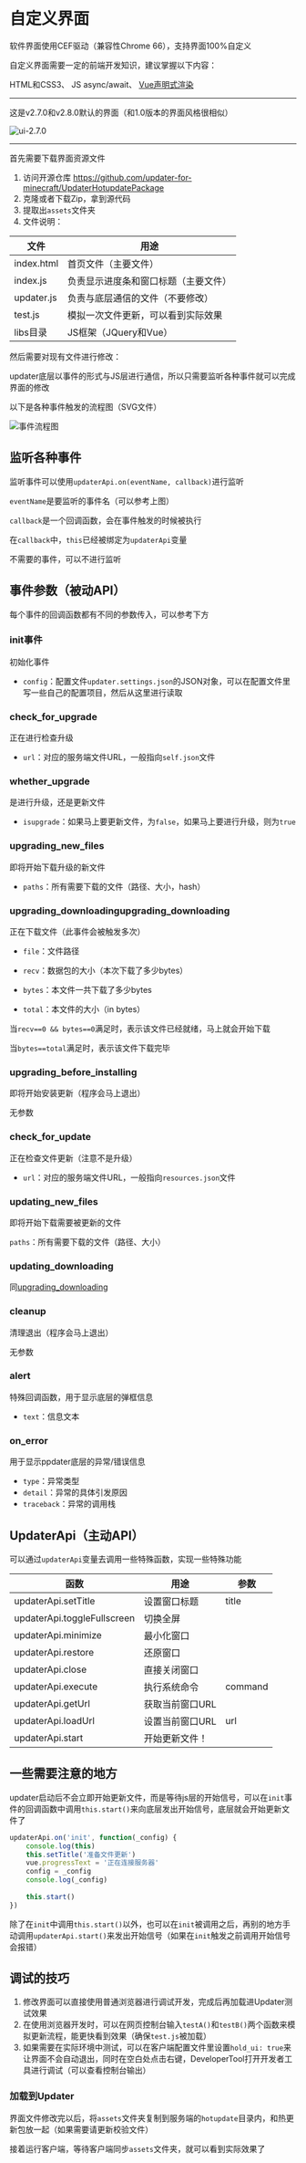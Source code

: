 # 自定义界面

软件界面使用CEF驱动（兼容性Chrome 66），支持界面100%自定义

自定义界面需要一定的前端开发知识，建议掌握以下内容：

HTML和CSS3、 JS async/await、 [Vue声明式渲染](https://vuejs.bootcss.com/guide/#声明式渲染)

---

这是v2.7.0和v2.8.0默认的界面（和1.0版本的界面风格很相似）

![ui-2.7.0](自定义界面教程/ui-2.7.0.png)

---

首先需要下载界面资源文件

1. 访问开源仓库 https://github.com/updater-for-minecraft/UpdaterHotupdatePackage
2. 克隆或者下载Zip，拿到源代码
3. 提取出`assets`文件夹
4. 文件说明：

| 文件       | 用途                                 |
| ---------- | ------------------------------------ |
| index.html | 首页文件（主要文件）                 |
| index.js   | 负责显示进度条和窗口标题（主要文件） |
| updater.js | 负责与底层通信的文件（不要修改）     |
| test.js    | 模拟一次文件更新，可以看到实际效果   |
| libs目录   | JS框架（JQuery和Vue）                |

然后需要对现有文件进行修改：

updater底层以事件的形式与JS层进行通信，所以只需要监听各种事件就可以完成界面的修改

以下是各种事件触发的流程图（SVG文件）

![事件流程图](自定义界面教程/事件流程图.svg)

## 监听各种事件

监听事件可以使用`updaterApi.on(eventName, callback)`进行监听

`eventName`是要监听的事件名（可以参考上图）

`callback`是一个回调函数，会在事件触发的时候被执行

在`callback`中，`this`已经被绑定为`updaterApi`变量

不需要的事件，可以不进行监听

## 事件参数（被动API）

每个事件的回调函数都有不同的参数传入，可以参考下方

### init事件

初始化事件

+ `config`：配置文件`updater.settings.json`的JSON对象，可以在配置文件里写一些自己的配置项目，然后从这里进行读取

### check_for_upgrade

正在进行检查升级

+ `url`：对应的服务端文件URL，一般指向`self.json`文件

### whether_upgrade

是进行升级，还是更新文件

+ `isupgrade`：如果马上要更新文件，为`false`，如果马上要进行升级，则为`true`

### upgrading_new_files

即将开始下载升级的新文件

+ `paths`：所有需要下载的文件（路径、大小，hash）

### upgrading_downloadingupgrading_downloading 

正在下载文件（此事件会被触发多次）  

+ `file`：文件路径

+ `recv`：数据包的大小（本次下载了多少bytes）
+ `bytes`：本文件一共下载了多少bytes
+ `total`：本文件的大小（in bytes）

当`recv==0 && bytes==0`满足时，表示该文件已经就绪，马上就会开始下载

当`bytes==total`满足时，表示该文件下载完毕

### upgrading_before_installing

即将开始安装更新（程序会马上退出）

无参数

### check_for_update

正在检查文件更新（注意不是升级）

+ `url`：对应的服务端文件URL，一般指向`resources.json`文件

### updating_new_files

即将开始下载需要被更新的文件

`paths`：所有需要下载的文件（路径、大小）

### updating_downloading

同[upgrading_downloading](#upgrading_downloading)

### cleanup

清理退出（程序会马上退出）

无参数

### alert

特殊回调函数，用于显示底层的弹框信息

+ `text`：信息文本

### on_error

用于显示ppdater底层的异常/错误信息

+ `type`：异常类型
+ `detail`：异常的具体引发原因
+ `traceback`：异常的调用栈

## UpdaterApi（主动API）

可以通过`updaterApi`变量去调用一些特殊函数，实现一些特殊功能

| 函数                        | 用途            | 参数    |
| --------------------------- | --------------- | ------- |
| updaterApi.setTitle         | 设置窗口标题    | title   |
| updaterApi.toggleFullscreen | 切换全屏        |         |
| updaterApi.minimize         | 最小化窗口      |         |
| updaterApi.restore          | 还原窗口        |         |
| updaterApi.close            | 直接关闭窗口    |         |
| updaterApi.execute          | 执行系统命令    | command |
| updaterApi.getUrl           | 获取当前窗口URL |         |
| updaterApi.loadUrl          | 设置当前窗口URL | url     |
| updaterApi.start            | 开始更新文件！  |         |

## 一些需要注意的地方

updater启动后不会立即开始更新文件，而是等待js层的开始信号，可以在`init`事件的回调函数中调用`this.start()`来向底层发出开始信号，底层就会开始更新文件了

```js
updaterApi.on('init', function(_config) {
    console.log(this)
    this.setTitle('准备文件更新')
    vue.progressText = '正在连接服务器'
    config = _config
    console.log(_config)
    
    this.start()
})
```

除了在`init`中调用`this.start()`以外，也可以在`init`被调用之后，再别的地方手动调用`updaterApi.start()`来发出开始信号（如果在`init`触发之前调用开始信号会报错）

## 调试的技巧

1. 修改界面可以直接使用普通浏览器进行调试开发，完成后再加载进Updater测试效果
3. 在使用浏览器开发时，可以在网页控制台输入`testA()`和`testB()`两个函数来模拟更新流程，能更快看到效果（确保`test.js`被加载）
4. 如果需要在实际环境中测试，可以在客户端配置文件里设置`hold_ui: true`来让界面不会自动退出，同时在空白处点击右键，DeveloperTool打开开发者工具进行调试（可以查看控制台输出）

### 加载到Updater

界面文件修改完以后，将`assets`文件夹复制到服务端的`hotupdate`目录内，和热更新包放一起（如果需要请更新校验文件）

接着运行客户端，等待客户端同步`assets`文件夹，就可以看到实际效果了